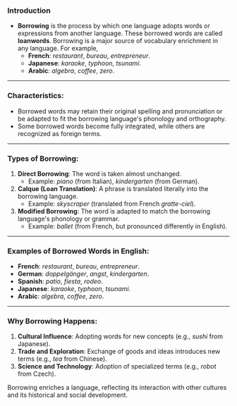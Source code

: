 ### Introduction
- **Borrowing** is the process by which one language adopts words or expressions from another language. These borrowed words are called **loanwords**. Borrowing is a major source of vocabulary enrichment in any language. For example,
	- **French**: _restaurant_, _bureau_, _entrepreneur_.
	- **Japanese**: _karaoke_, _typhoon_, _tsunami_.
	- **Arabic**: _algebra_, _coffee_, _zero_.


---

### Characteristics:

- Borrowed words may retain their original spelling and pronunciation or be adapted to fit the borrowing language's phonology and orthography.
- Some borrowed words become fully integrated, while others are recognized as foreign terms.

---

### Types of Borrowing:

1. **Direct Borrowing**: The word is taken almost unchanged.
    - Example: _piano_ (from Italian), _kindergarten_ (from German).
2. **Calque (Loan Translation)**: A phrase is translated literally into the borrowing language.
    - Example: _skyscraper_ (translated from French _gratte-ciel_).
3. **Modified Borrowing**: The word is adapted to match the borrowing language's phonology or grammar.
    - Example: _ballet_ (from French, but pronounced differently in English).

---

### Examples of Borrowed Words in English:

- **French**: _restaurant_, _bureau_, _entrepreneur_.
- **German**: _doppelgänger_, _angst_, _kindergarten_.
- **Spanish**: _patio_, _fiesta_, _rodeo_.
- **Japanese**: _karaoke_, _typhoon_, _tsunami_.
- **Arabic**: _algebra_, _coffee_, _zero_.

---

### Why Borrowing Happens:

1. **Cultural Influence**: Adopting words for new concepts (e.g., _sushi_ from Japanese).
2. **Trade and Exploration**: Exchange of goods and ideas introduces new terms (e.g., _tea_ from Chinese).
3. **Science and Technology**: Adoption of specialized terms (e.g., _robot_ from Czech).

Borrowing enriches a language, reflecting its interaction with other cultures and its historical and social development.